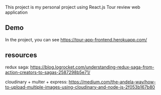 This project is my personal project using React.js
Tour review web application

## Demo

In the project, you can see 
https://tour-app-frontend.herokuapp.com/

## resources
redux saga: https://blog.logrocket.com/understanding-redux-saga-from-action-creators-to-sagas-2587298b5e71/

cloudinary + multer + express: https://medium.com/the-andela-way/how-to-upload-multiple-images-using-cloudinary-and-node-js-2f053b167b80
